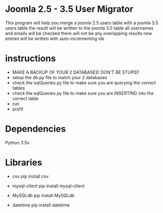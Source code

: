 # Joomla 2.5 - 3.5 User Migrator
 This program will help you merge a joomla 2.5 users table with a joomla 3.5 users table
 the result will be written to the joomla 3.5 table all usernames and emails will be checked
 there will not be any overlapping results new entries will be written with auto-incrementing ids

# instructions
- MAKE A BACKUP OF YOUR 2 DATABASES! DON'T BE STUPID!
- setup the db.py file to match your 2 databases
- check the sqlQueries.py file to make sure you are querying the correct tables
- check the sqlQueries.py file to make sure you are INSERTING into the correct table
- run
- profit

# Dependencies

Python 3.5x

# Libraries

- csv
    pip install csv

- mysql-client
    pip install mysql-client

- MySQLdb
    pip install MySQLdb

- datetime
    pip install datetime


